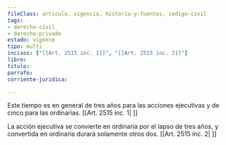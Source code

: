 ```yaml
---
fileClass: articulo, vigencia, historia-y-fuentes, codigo-civil
tags:
- derecho-civil
- derecho-privado
estado: vigente
tipo: multi
incisos: ["[[Art. 2515 inc. 1]]", "[[Art. 2515 inc. 2]]"]
libro:
titulo:
parrafo:
corriente-juridica:

---
```

Este tiempo es en general de tres años para las acciones ejecutivas y de cinco para las ordinarias. [[Art. 2515 inc. 1| ]]

La acción ejecutiva se convierte en ordinaria por el lapso de tres años, y convertida en ordinaria durará solamente otros dos. [[Art. 2515 inc. 2| ]]